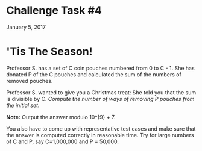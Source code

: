 # Challenge Task #4
January 5, 2017  
# 'Tis The Season!

Professor S. has a set of C coin pouches numbered from 0 to C - 1. She has
donated P of the C pouches and calculated the sum of the numbers of removed pouches.

Professor S. wanted to give you a Christmas treat: She told you that the sum is
divisible by C. *Compute the number of ways of removing P pouches from the initial set.*

**Note:** Output the answer modulo 10^{9} + 7.

You also have to come up with representative test cases and make sure that the answer is computed correctly in reasonable time. Try for large numbers of C and P, say C=1,000,000 and P = 50,000. 

